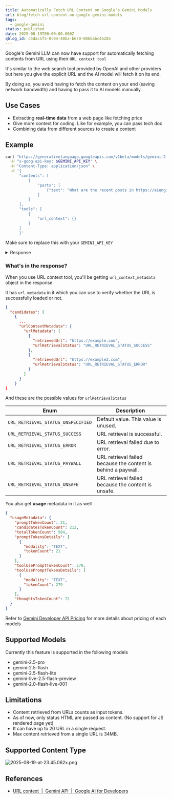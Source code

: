 ```yaml
---
title: Automatically Fetch URL Content on Google's Gemini Models
url: blog/fetch-url-content-on-google-gemini-models
tags:
  - google-gemini
status: published
date: 2025-08-19T00:00:00.000Z
qblog_id: c5dac5f5-0c94-40ba-b670-086babc4b285
---
```


Google's Gemini LLM can now have support for automatically fetching contents from URL using their `URL context tool`

It's similar to the web search tool provided by OpenAI and other providers but here you give the explicit URL and the AI model will fetch it on its end.

By doing so, you avoid having to fetch the content on your end (saving network bandwidth) and having to pass it to AI models manually.

## Use Cases
- Extracting **real-time data** from a web page like fetching price
- Give more context for coding. Like for example, you can pass tech doc
- Combining data from different sources to create a content

## Example
```bash
curl "https://generativelanguage.googleapis.com/v1beta/models/gemini-2.5-flash:generateContent" \
  -H "x-goog-api-key: $GEMINI_API_KEY" \
  -H "Content-Type: application/json" \
  -d '{
      "contents": [
          {
              "parts": [
                  {"text": "What are the recent posts in https://aiengineerguide.com in markdown format with link to it ?"}
              ]
          }
      ],
      "tools": [
          {
              "url_context": {}
          }
      ]
      }'
```
Make sure to replace this with your `GEMINI_API_KEY`

<details>
  <summary>Response</summary>

  ```json
  {
  "candidates": [
    {
      "content": {
        "parts": [
          {
            "text": "Here are the recent posts from AIEngineerGuide.com:\n\n*   [OpenAI's Cheatsheet for Coding with GPT-5](https://aiengineerguide.com) (August 18, 2025)\n*   [Perplexity Pro Users Get $5 Free LLM API Credits Every Month](https://aiengineerguide.com) (August 17, 2025)\n*   [Gemini CLI Custom Slash Commands](https://aiengineerguide.com) (August 16, 2025)\n*   [Gemma 3 270M - Google's Lightweight On‑Device Model](https://aiengineerguide.com) (August 15, 2025)\n*   [How to build app like Loveable](https://aiengineerguide.com) (August 14, 2025)"
          }
        ],
        "role": "model"
      },
      "finishReason": "STOP",
      "index": 0,
      "groundingMetadata": {
        "groundingChunks": [
          {
            "web": {
              "uri": "https://aiengineerguide.com",
              "title": "AI Engineer Guide"
            }
          }
        ],
        "groundingSupports": [
          {
            "segment": {
              "startIndex": 1,
              "endIndex": 52,
              "text": "Here are the recent posts from AIEngineerGuide.com:"
            },
            "groundingChunkIndices": [
              0
            ]
          },
          {
            "segment": {
              "startIndex": 54,
              "endIndex": 148,
              "text": "*   [OpenAI's Cheatsheet for Coding with GPT-5](https://aiengineerguide.com) (August 18, 2025)"
            },
            "groundingChunkIndices": [
              0
            ]
          },
          {
            "segment": {
              "startIndex": 149,
              "endIndex": 262,
              "text": "*   [Perplexity Pro Users Get $5 Free LLM API Credits Every Month](https://aiengineerguide.com) (August 17, 2025)"
            },
            "groundingChunkIndices": [
              0
            ]
          },
          {
            "segment": {
              "startIndex": 263,
              "endIndex": 348,
              "text": "*   [Gemini CLI Custom Slash Commands](https://aiengineerguide.com) (August 16, 2025)"
            },
            "groundingChunkIndices": [
              0
            ]
          },
          {
            "segment": {
              "startIndex": 349,
              "endIndex": 455,
              "text": "*   [Gemma 3 270M - Google's Lightweight On‑Device Model](https://aiengineerguide.com) (August 15, 2025)"
            },
            "groundingChunkIndices": [
              0
            ]
          },
          {
            "segment": {
              "startIndex": 456,
              "endIndex": 539,
              "text": "*   [How to build app like Loveable](https://aiengineerguide.com) (August 14, 2025)"
            },
            "groundingChunkIndices": [
              0
            ]
          }
        ]
      },
      "urlContextMetadata": {
        "urlMetadata": [
          {
            "retrievedUrl": "https://aiengineerguide.com",
            "urlRetrievalStatus": "URL_RETRIEVAL_STATUS_SUCCESS"
          }
        ]
      }
    }
  ],
  "usageMetadata": {
    "promptTokenCount": 21,
    "candidatesTokenCount": 212,
    "totalTokenCount": 584,
    "promptTokensDetails": [
      {
        "modality": "TEXT",
        "tokenCount": 21
      }
    ],
    "toolUsePromptTokenCount": 279,
    "toolUsePromptTokensDetails": [
      {
        "modality": "TEXT",
        "tokenCount": 279
      }
    ],
    "thoughtsTokenCount": 72
  },
  "modelVersion": "gemini-2.5-flash",
  "responseId": "hrqkaPKeFrTRz7IP8s3JgQw"
}
```

</details>

### What's in the response?
When you use URL context tool, you'll be getting `url_context_metadata` object in the response.

It has `url_metadata` in it which you can use to verify whether the URL is successfully loaded or not.

```json
{
  "candidates": [
    {
      ...
      "urlContextMetadata": {
        "urlMetadata": [
          {
            "retrievedUrl": "https://example.com",
            "urlRetrievalStatus": "URL_RETRIEVAL_STATUS_SUCCESS"
          },
          {
            "retrievedUrl": "https://example2.com",
            "urlRetrievalStatus": "URL_RETRIEVAL_STATUS_ERROR"
          }
        ]
      }
    }
}

```
And these are the possible values for `urlRetrievalStatus`

| Enum                             | Description                                                        |
|----------------------------------|--------------------------------------------------------------------|
| `URL_RETRIEVAL_STATUS_UNSPECIFIED` | Default value. This value is unused.                               |
| `URL_RETRIEVAL_STATUS_SUCCESS`     | URL retrieval is successful.                                       |
| `URL_RETRIEVAL_STATUS_ERROR`       | URL retrieval failed due to error.                                 |
| `URL_RETRIEVAL_STATUS_PAYWALL`     | URL retrieval failed because the content is behind a paywall.      |
| `URL_RETRIEVAL_STATUS_UNSAFE`      | URL retrieval failed because the content is unsafe.                |

You also get **usage** metadata in it as well

```json
{
  "usageMetadata": {
    "promptTokenCount": 21,
    "candidatesTokenCount": 212,
    "totalTokenCount": 584,
    "promptTokensDetails": [
      {
        "modality": "TEXT",
        "tokenCount": 21
      }
    ],
    "toolUsePromptTokenCount": 279,
    "toolUsePromptTokensDetails": [
      {
        "modality": "TEXT",
        "tokenCount": 279
      }
    ],
    "thoughtsTokenCount": 72
  }
}
  ```
Refer to [Gemini Developer API Pricing](https://ai.google.dev/gemini-api/docs/pricing) for more details about pricing of each models

## Supported Models
Currently this feature is supported in the following models
- gemini-2.5-pro
- gemini-2.5-flash
- gemini-2.5-flash-lite
- gemini-live-2.5-flash-preview
- gemini-2.0-flash-live-001

## Limitations
- Content retrieved from URLs counts as input tokens.
- As of now, only status HTML are passed as content. (No support for JS rendered page yet)
- It can have up to 20 URL in a single request.
- Max content retrieved from a single URL is 34MB.

## Supported Content Type
![2025-08-19-at-23.45.062x.png](https://images.nesin.io/f_auto,q_auto/qblog/AIEngineerGuide/2025-08/uha7tunfxusjv3bnp5az)

## References
- [URL context  |  Gemini API  |  Google AI for Developers](https://ai.google.dev/gemini-api/docs/url-context#rest_1)